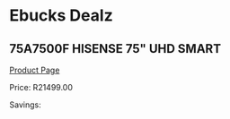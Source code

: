 
# Ebucks Dealz
## 75A7500F HISENSE 75" UHD SMART
[Product Page](https://www.ebucks.com/web/shop/productSelected.do?prodId=1040128563&catId=363628796)

Price: R21499.00

Savings: 


	
